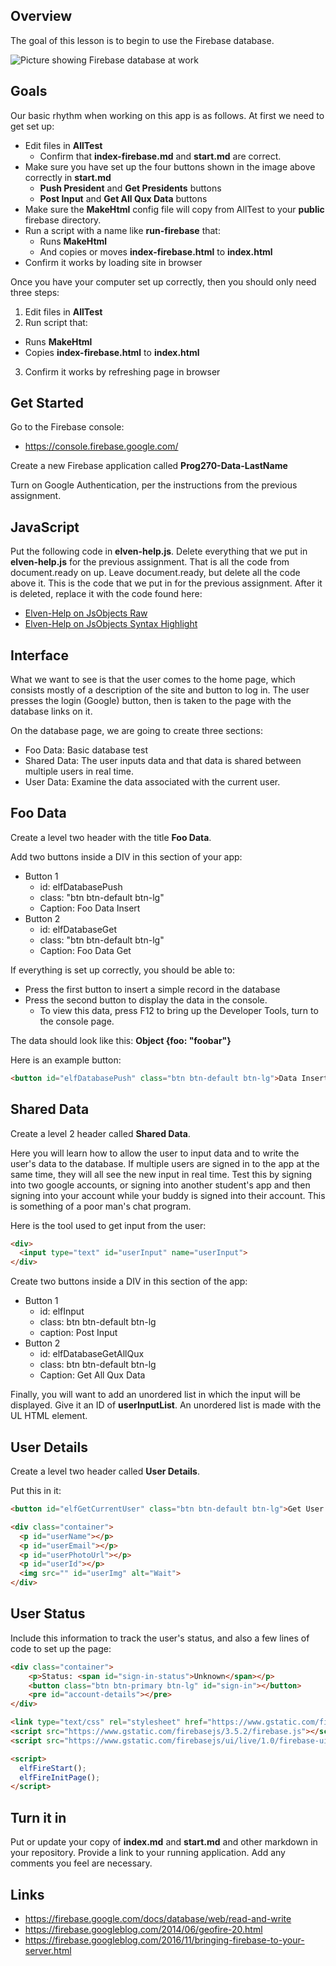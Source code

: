 ## Overview

The goal of this lesson is to begin to use the Firebase database.

![Picture showing Firebase database at work](https://s3.amazonaws.com/bucket01.elvenware.com/images/firebase-data-lotus.png)

## Goals

Our basic rhythm when working on this app is as follows. At first we need to get set up:

- Edit files in **AllTest**
  - Confirm that **index-firebase.md** and **start.md** are correct.
- Make sure you have set up the four buttons shown in the image above correctly in **start.md**
  - **Push President** and **Get Presidents** buttons
  - **Post Input** and **Get All Qux Data** buttons
- Make sure the **MakeHtml** config file will copy from AllTest to your **public** firebase directory.
- Run a script with a name like **run-firebase** that:
  - Runs **MakeHtml**
  - And copies or moves **index-firebase.html** to **index.html**
- Confirm it works by loading site in browser

Once you have your computer set up correctly, then you should only need three steps:

1. Edit files in **AllTest**
2. Run script that:
  - Runs **MakeHtml**
  - Copies **index-firebase.html** to **index.html**
3. Confirm it works by refreshing page in browser

## Get Started

Go to the Firebase console:

- <https://console.firebase.google.com/>

Create a new Firebase application called **Prog270-Data-LastName**

Turn on Google Authentication, per the instructions from the previous assignment.


## JavaScript

Put the following code in **elven-help.js**. Delete everything that we put in **elven-help.js** for the previous assignment. That is all the code from document.ready on up. Leave document.ready, but delete all the code above it. This is the code that we put in for the previous assignment. After it is deleted, replace it with the code found here:

- [Elven-Help on JsObjects Raw][elven-help-raw]
- [Elven-Help on JsObjects Syntax Highlight][elven-help-syntax]


[elven-help-raw]: https://raw.githubusercontent.com/charliecalvert/JsObjects/master/Utilities/Templates/Firebase/elven-help.js
[elven-help-syntax]: https://github.com/charliecalvert/JsObjects/blob/master/Utilities/Templates/Firebase/elven-help.js

## Interface

What we want to see is that the user comes to the home page, which consists mostly of a description of the site and button to log in. The user presses the login (Google) button, then is taken to the page with the database links on it.

On the database page, we are going to create three sections:

- Foo Data: Basic database test
- Shared Data: The user inputs data and that data is shared between multiple users in real time.
- User Data: Examine the data associated with the current user.

## Foo Data

Create a level two header with the title **Foo Data**.

Add two buttons inside a DIV in this section of your app:

- Button 1
  - id: elfDatabasePush
  - class: "btn btn-default btn-lg"
  - Caption: Foo Data Insert
- Button 2
  - id: elfDatabaseGet
  - class: "btn btn-default btn-lg"
  - Caption: Foo Data Get

If everything is set up correctly, you should be able to:

- Press the first button to insert a simple record in the database
- Press the second button to display the data in the console.
  - To view this data, press F12 to bring up the Developer Tools, turn to the console page.

The data should look like this: **Object {foo: "foobar"}**

Here is an example button:

```html
<button id="elfDatabasePush" class="btn btn-default btn-lg">Data Insert</button>
```
## Shared Data

Create a level 2 header called **Shared Data**.

Here you will learn how to allow the user to input data and to write the user's data to the database. If multiple users are signed in to the app at the same time, they will all see the new input in real time. Test this by signing into two google accounts, or signing into another student's app and then signing into your account while your buddy is signed into their account. This is something of a poor man's chat program.


Here is the tool used to get input from the user:

```html
<div>
  <input type="text" id="userInput" name="userInput">
</div>
```

Create two buttons inside a DIV in this section of the app:

- Button 1
  - id: elfInput
  - class: btn btn-default btn-lg
  - caption: Post Input
- Button 2
  - id: elfDatabaseGetAllQux
  - class: btn btn-default btn-lg
  - Caption: Get All Qux Data

Finally, you will want to add an unordered list in which the input will be displayed. Give it an ID of **userInputList**. An unordered list is made with the UL HTML element.

## User Details

Create a level two header called **User Details**.

Put this in it:

```html
<button id="elfGetCurrentUser" class="btn btn-default btn-lg">Get User Data</button>

<div class="container">
  <p id="userName"></p>
  <p id="userEmail"></p>
  <p id="userPhotoUrl"></p>
  <p id="userId"></p>
  <img src="" id="userImg" alt="Wait">
</div>
```

## User Status

Include this information to track the user's status, and also a few lines of code to set up the page:

```html
<div class="container">
    <p>Status: <span id="sign-in-status">Unknown</span></p>
    <button class="btn btn-primary btn-lg" id="sign-in"></button>
    <pre id="account-details"></pre>
</div>

<link type="text/css" rel="stylesheet" href="https://www.gstatic.com/firebasejs/ui/live/1.0/firebase-ui-auth.css" />
<script src="https://www.gstatic.com/firebasejs/3.5.2/firebase.js"></script>
<script src="https://www.gstatic.com/firebasejs/ui/live/1.0/firebase-ui-auth.js"></script>

<script>
  elfFireStart();
  elfFireInitPage();
</script>
```

## Turn it in

Put or update your copy of **index.md** and **start.md** and other markdown in your repository. Provide a link to your running application. Add any comments you feel are necessary.

## Links

- <https://firebase.google.com/docs/database/web/read-and-write>
- <https://firebase.googleblog.com/2014/06/geofire-20.html>
- <https://firebase.googleblog.com/2016/11/bringing-firebase-to-your-server.html>
